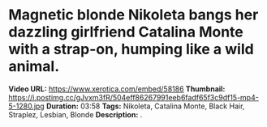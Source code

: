 
# Magnetic blonde Nikoleta bangs her dazzling girlfriend Catalina Monte with a strap-on, humping like a wild animal.

**Video URL:** https://www.xerotica.com/embed/58186
**Thumbnail:** https://i.postimg.cc/gJvxm3fR/504eff86267991eeb6fadf65f3c9df15-mp4-5-1280.jpg
**Duration:** 03:58
**Tags:** Nikoleta, Catalina Monte, Black Hair, Straplez, Lesbian, Blonde
**Description:** .
